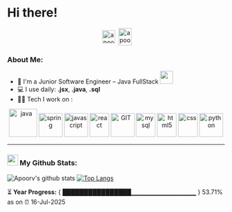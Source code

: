 # Hi there! 
<p align="center">
&nbsp;
<a href="https://www.linkedin.com/in/saul-ahernandez/" target="blank"><img align="center" src="https://cdn.jsdelivr.net/npm/simple-icons@3.0.1/icons/linkedin.svg" alt="apoorvtyagi" height="30" width="30" /></a>&nbsp;
<a href="http://discord.com/users/444678939215134720" target="blank"><img align="center" src="https://cdn.jsdelivr.net/npm/simple-icons@3.0.1/icons/discord.svg" alt="apoorv#4040" height="40" width="30" /></a>&nbsp;
</p>

###  About Me:

- 🏦 I'm a Junior Software Engineer – Java FullStack <img src="https://media.giphy.com/media/WUlplcMpOCEmTGBtBW/giphy.gif" width="30">
- 💻 I use daily: **.jsx**, **.java**,  **.sql**
- 🧑‍💻 Tech I work on :

<p align="center">
      <img src="https://www.vectorlogo.zone/logos/java/java-icon.svg" alt="java" width="65" height="65"/> 
      <img src="https://www.vectorlogo.zone/logos/springio/springio-icon.svg" alt="spring" width="55" height="55"/>
      <img src="https://www.vectorlogo.zone/logos/javascript/javascript-icon.svg" alt="javascript" width="55" height="55"/>
      <img src="https://www.vectorlogo.zone/logos/reactjs/reactjs-icon.svg" alt="react" width="45" height="55"/>
      <img src="https://www.vectorlogo.zone/logos/git-scm/git-scm-icon.svg" alt="GIT" width="55" height="55"/> 
      <img src="https://www.vectorlogo.zone/logos/mysql/mysql-icon.svg" alt="mysql" width="45" height="55"/>
      <img src="https://www.vectorlogo.zone/logos/w3_html5/w3_html5-icon.svg" alt="html5" width="45" height="55"/>
      <img src="https://www.vectorlogo.zone/logos/w3_css/w3_css-icon~old.svg" alt="css" width="45" height="55"/>
      <img src="https://www.vectorlogo.zone/logos/python/python-icon.svg" alt="python" width="55" height="55"/>
</p>

---
### <img src='https://media1.giphy.com/media/du3J3cXyzhj75IOgvA/giphy.gif?cid=ecf05e47x2g034i9pzwtzzsd3xgg2w9nr94t4tflbbgo3008&rid=giphy.gif' width='25' /> My Github Stats:
![Apoorv's github stats](https://github-readme-stats.vercel.app/api?username=arghero&show_icons=true&title_color=ffc857&icon_color=8ac926&text_color=daf7dc&bg_color=151515&hide=issues&count_private=true&include_all_commits=true)
[![Top Langs](https://github-readme-stats.vercel.app/api/top-langs/?username=arghero&layout=compact&text_color=daf7dc&bg_color=151515&hide=css,html,php)](https://github.com/arghero/github-readme-stats)

⏳ **Year Progress:** { ████████████████▁▁▁▁▁▁▁▁▁▁▁▁▁▁ } 53.71% as on ⏰ 16-Jul-2025

